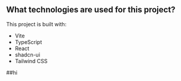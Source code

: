 

## What technologies are used for this project?

This project is built with:

- Vite
- TypeScript
- React
- shadcn-ui
- Tailwind CSS

##hi
